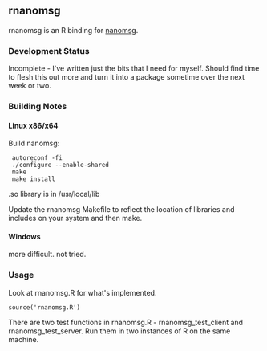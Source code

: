 ## rnanomsg

rnanomsg is an R binding for <a href="http://nanomsg.org">nanomsg</a>.

### Development Status

Incomplete - I've written just the bits that I need for myself. Should find time to flesh this out more and turn it into a package sometime over the next week or two.

### Building Notes

#### Linux x86/x64

Build nanomsg:

     autoreconf -fi
     ./configure --enable-shared
     make
     make install

.so library is in /usr/local/lib

Update the rnanomsg Makefile to reflect the location of libraries and includes on your system and then make.

#### Windows

more difficult. not tried.


### Usage

Look at rnanomsg.R for what's implemented.

    source('rnanomsg.R')

There are two test functions in rnanomsg.R - rnanomsg_test_client and rnanomsg_test_server. Run them in two instances of R on the same machine.
